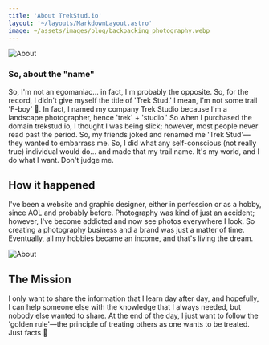 ```yaml
---
title: 'About TrekStud.io' 
layout: '~/layouts/MarkdownLayout.astro'
image: ~/assets/images/blog/backpacking_photography.webp
---
```


![About](itsme.webp)

### So, about the "name"

So, I'm not an egomaniac... in fact, I'm probably the opposite. So, for the record, I didn't give myself the title of 'Trek Stud.' I mean, I'm not some trail 'F-boy' 🤷. In fact, I named my company Trek Studio because I'm a landscape photographer, hence 'trek' + 'studio.' So when I purchased the domain trekstud.io, I thought I was being slick; however, most people never read past the period. So, my friends joked and renamed me 'Trek Stud'—they wanted to embarrass me. So, I did what any self-conscious (not really true) individual would do... and made that my trail name. It's my world, and I do what I want. Don't judge me.

## How it happened

I've been a website and graphic designer, either in perfession or as a hobby, since AOL and probably before. Photography was kind of just an accident; however, I've become addicted and now see photos everywhere I look. So creating a photography business and a brand was just a matter of time. Eventually, all my hobbies became an income, and that's living the dream.


![About](trek_stud_alamden.webp)

## The Mission

I only want to share the information that I learn day after day, and hopefully, I can help someone else with the knowledge that I always needed, but nobody else wanted to share. At the end of the day, I just want to follow the 'golden rule'—the principle of treating others as one wants to be treated.
Just facts 💯
